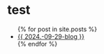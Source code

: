 # test
<ul>
  {% for post in site.posts %}
    <li>
      <a href="{{ [post.url](https://searchcolor.github.io/) }}">{{ 2024.-09-29-blog }}</a>
    </li>
  {% endfor %}
</ul>
